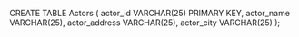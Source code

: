 CREATE TABLE Actors (
actor_id VARCHAR(25) PRIMARY KEY,
actor_name VARCHAR(25),
actor_address VARCHAR(25),
actor_city VARCHAR(25)
);
